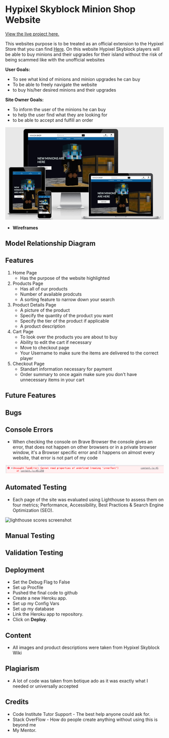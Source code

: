 # Hypixel Skyblock Minion Shop Website

[View the live project here.]()

This websites purpose is to be treated as an official extension to the Hypixel Store that you can find [Here](https://store.hypixel.net/). On this website Hypixel Skyblock players will be able to buy minions and their upgrades for their island without the risk of being scammed like with the unofficial websites

**User Goals:**

- To see what kind of minions and minion upgrades he can buy
- To be able to freely navigate the website
- to buy his/her desired minions and their upgrades

**Site Owner Goals:**

- To inform the user of the minions he can buy
- to help the user find what they are looking for
- to be able to accept and fulfill an order

![how the website looks on diffrent devices](/media/am-i-responsive.png)

- **Wireframes**



## Model Relationship Diagram



## Features

1. Home Page
    - Has the purpose of the website highlighted
2. Products Page
    - Has all of our products
    - Number of available prodcuts
    - A sorting feature to narrow down your search
3. Product Details Page
    - A picture of the product
    - Specify the quantity of the product you want
    - Specify the tier of the product if applicable
    - A product description
4. Cart Page
    - To look over the products you are about to buy
    - Ability to edit the cart if necessary
    - Move to checkout page
    - Your Username to make sure the items are delivered to the correct player
5. Checkout Page
    - Standart information necessary for payment
    - Order summary to once again make sure you don't have unnecessary items in your cart

## Future Features


## Bugs



## Console Errors

- When checking the console on Brave Browser the console gives an error, that does not happen on other browsers or in a private browser window, it's a Browser specific error and it happens on almost every website, that error is not part of my code

![Console Error](/media/console_error.png)

## Automated Testing

- Each page of the site was evaluated using Lighthouse to assess them on four metrics; Performance, Accessibility, Best Practices & Search Engine Optimization (SEO).

![lighthouse scores screenshot]()

## Manual Testing



## Validation Testing


## Deployment

- Set the Debug Flag to False
- Set up Procfile
- Pushed the final code to github
- Create a new Heroku app.
- Set up my Config Vars
- Set up my database
- Link the Heroku app to repository.
- Click on **Deploy**.

## Content

- All images and product descriptions were taken from Hypixel Skyblock Wiki

## Plagiarism

- A lot of code was taken from botique ado as it was exactly what I needed or universally accepted


## Credits
- Code Institute Tutor Support - The best help anyone could ask for.
- Stack OverFlow - How do people create anything without using this is beyond me
- My Mentor.